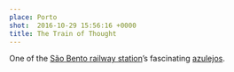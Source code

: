 ```yaml
---
place: Porto
shot:  2016-10-29 15:56:16 +0000
title: The Train of Thought
---
```


One of the [São Bento railway station](https://en.wikipedia.org/wiki/S%C3%A3o_Bento_railway_station)’s fascinating [azulejos](https://en.wikipedia.org/wiki/Azulejo).
